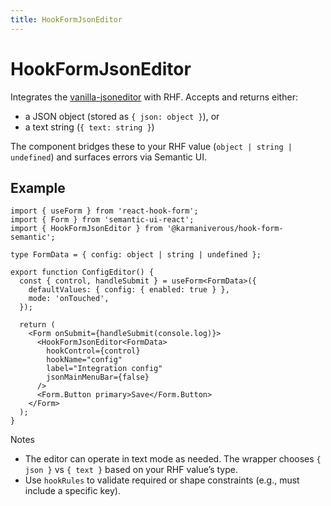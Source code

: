 ```yaml
---
title: HookFormJsonEditor
---
```


# HookFormJsonEditor

Integrates the [vanilla-jsoneditor](https://www.npmjs.com/package/vanilla-jsoneditor) with RHF. Accepts and returns either:

- a JSON object (stored as `{ json: object }`), or
- a text string (`{ text: string }`)

The component bridges these to your RHF value (`object | string | undefined`) and surfaces errors via Semantic UI.

## Example

```tsx
import { useForm } from 'react-hook-form';
import { Form } from 'semantic-ui-react';
import { HookFormJsonEditor } from '@karmaniverous/hook-form-semantic';

type FormData = { config: object | string | undefined };

export function ConfigEditor() {
  const { control, handleSubmit } = useForm<FormData>({
    defaultValues: { config: { enabled: true } },
    mode: 'onTouched',
  });

  return (
    <Form onSubmit={handleSubmit(console.log)}>
      <HookFormJsonEditor<FormData>
        hookControl={control}
        hookName="config"
        label="Integration config"
        jsonMainMenuBar={false}
      />
      <Form.Button primary>Save</Form.Button>
    </Form>
  );
}
```

Notes

- The editor can operate in text mode as needed. The wrapper chooses `{ json }` vs `{ text }` based on your RHF value’s type.
- Use `hookRules` to validate required or shape constraints (e.g., must include a specific key).
